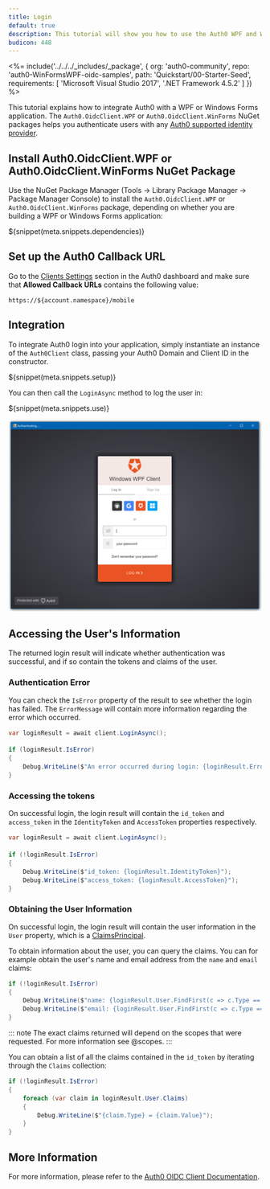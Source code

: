 ```yaml
---
title: Login
default: true
description: This tutorial will show you how to use the Auth0 WPF and Winforms SDK to add authentication and authorization to your app.
budicon: 448
---
```


<%= include('../../../_includes/_package', {
  org: 'auth0-community',
  repo: 'auth0-WinFormsWPF-oidc-samples',
  path: 'Quickstart/00-Starter-Seed',
  requirements: [
    'Microsoft Visual Studio 2017',
    '.NET Framework 4.5.2'
  ]
}) %>

This tutorial explains how to integrate Auth0 with a WPF or Windows Forms application. The `Auth0.OidcClient.WPF` or `Auth0.OidcClient.WinForms` NuGet packages helps you authenticate users with any [Auth0 supported identity provider](/identityproviders).

## Install Auth0.OidcClient.WPF or Auth0.OidcClient.WinForms NuGet Package

Use the NuGet Package Manager (Tools -> Library Package Manager -> Package Manager Console) to install the `Auth0.OidcClient.WPF` or `Auth0.OidcClient.WinForms` package, depending on whether you are building a WPF or Windows Forms application:

${snippet(meta.snippets.dependencies)}

## Set up the Auth0 Callback URL

<div class="setup-callback">
<p>Go to the <a href="${manage_url}/#/applications/${account.clientId}/settings">Clients Settings</a> section in the Auth0 dashboard and make sure that <strong>Allowed Callback URLs</strong> contains the following value:</p>

<pre><code>https://${account.namespace}/mobile</pre></code>
</div>

## Integration

To integrate Auth0 login into your application, simply instantiate an instance of the `Auth0Client` class, passing your Auth0 Domain and Client ID in the constructor.

${snippet(meta.snippets.setup)}

You can then call the `LoginAsync` method to log the user in:

${snippet(meta.snippets.use)}

![](/media/articles/native-platforms/wpf-winforms/wpf-winforms-step1.png)

## Accessing the User's Information

The returned login result will indicate whether authentication was successful, and if so contain the tokens and claims of the user.

### Authentication Error

You can check the `IsError` property of the result to see whether the login has failed. The `ErrorMessage` will contain more information regarding the error which occurred.

```csharp
var loginResult = await client.LoginAsync();

if (loginResult.IsError)
{
    Debug.WriteLine($"An error occurred during login: {loginResult.Error}")
}
```

### Accessing the tokens

On successful login, the login result will contain the `id_token` and `access_token` in the `IdentityToken` and `AccessToken` properties respectively.

```csharp
var loginResult = await client.LoginAsync();

if (!loginResult.IsError)
{
    Debug.WriteLine($"id_token: {loginResult.IdentityToken}");
    Debug.WriteLine($"access_token: {loginResult.AccessToken}");
}
```

### Obtaining the User Information

On successful login, the login result will contain the user information in the `User` property, which is a [ClaimsPrincipal](https://msdn.microsoft.com/en-us/library/system.security.claims.claimsprincipal(v=vs.110).aspx).

To obtain information about the user, you can query the claims. You can for example obtain the user's name and email address from the `name` and `email` claims:

```csharp
if (!loginResult.IsError)
{
    Debug.WriteLine($"name: {loginResult.User.FindFirst(c => c.Type == "name")?.Value}");
    Debug.WriteLine($"email: {loginResult.User.FindFirst(c => c.Type == "email")?.Value}");
}
```

::: note
The exact claims returned will depend on the scopes that were requested. For more information see @scopes.
:::

You can obtain a list of all the claims contained in the `id_token` by iterating through the `Claims` collection:

```csharp
if (!loginResult.IsError)
{
    foreach (var claim in loginResult.User.Claims)
    {
        Debug.WriteLine($"{claim.Type} = {claim.Value}");
    }
}
```

## More Information

For more information, please refer to the [Auth0 OIDC Client Documentation](https://auth0.github.io/auth0-oidc-client-net/).
